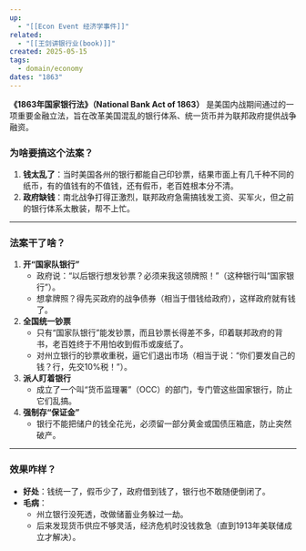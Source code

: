 ```yaml
---
up:
  - "[[Econ Event 经济学事件]]"
related:
  - "[[王剑讲银行业(book)]]"
created: 2025-05-15
tags:
  - domain/economy
dates: "1863"
---
```


**《1863年国家银行法》（National Bank Act of 1863）** 是美国内战期间通过的一项重要金融立法，旨在改革美国混乱的银行体系、统一货币并为联邦政府提供战争融资。


### **为啥要搞这个法案？**

1. **钱太乱了**：当时美国各州的银行都能自己印钞票，结果市面上有几千种不同的纸币，有的值钱有的不值钱，还有假币，老百姓根本分不清。
2. **政府缺钱**：南北战争打得正激烈，联邦政府急需搞钱发工资、买军火，但之前的银行体系太散装，帮不上忙。
    

---

### **法案干了啥？**

1. **开“国家队银行”**
    - 政府说：“以后银行想发钞票？必须来我这领牌照！”（这种银行叫“国家银行”）。
    - 想拿牌照？得先买政府的战争债券（相当于借钱给政府），这样政府就有钱了。
2. **全国统一钞票**
    - 只有“国家队银行”能发钞票，而且钞票长得差不多，印着联邦政府的背书，老百姓终于不用怕收到假币或废纸了。
    - 对州立银行的钞票收重税，逼它们退出市场（相当于说：“你们要发自己的钱？行，先交10%税！”）。
3. **派人盯着银行**
    - 成立了一个叫“货币监理署”（OCC）的部门，专门管这些国家银行，防止它们乱搞。
4. **强制存“保证金”**
    - 银行不能把储户的钱全花光，必须留一部分黄金或国债压箱底，防止突然破产。

---

### **效果咋样？**

- **好处**：钱统一了，假币少了，政府借到钱了，银行也不敢随便倒闭了。
- **毛病**：
    - 州立银行没死透，改做储蓄业务躲过一劫。
    - 后来发现货币供应不够灵活，经济危机时没钱救急（直到1913年美联储成立才解决）。